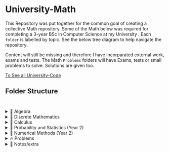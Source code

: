 # University-Math

This Repository was put together for the common goal of creating a collective Math repository. Some of the Math below was required for completing a 3-year 
BSc in Computer Science at my University . Each `folder` is labelled by topic. See the below tree diagram to help navigate the repository.

Content will still be missing and therefore I have incorparated external work, exams and tests. The  Math `Problems` folders will have Exams, tests or small problems to solve. Solutions are given too.

[To See all University-Code](https://github.com/DylanPrinsloo/University-Code.git)

## **Folder Structure** <br><br>

<details>
  <summary>📂 Algebra</summary>
  <ul>
    <li>📂 Linear Algebra</li>
    <ul>
      <li>📄 Matrix Theory (Matrices, Determinants, Linear Equations)</li>
      <li>📄 Vector Spaces (Subspaces, Basis, Dimension)</li>
      <li>📄 Eigenvalues and Eigenvectors</li>
    </ul>
    <li>📂 Advanced Linear Algebra (Year 2)</li>
    <ul>
      <li>📄 Matrix Decompositions (LU, QR, SVD)</li>
      <li>📄 Inner Product Spaces, Diagonalization</li>
      <li>📄 Applications to Computer Science (Data Science, Machine Learning)</li>
    </ul>
  </ul>
</details>

<details>
  <summary>📂 Discrete Mathematics</summary>
  <ul>
    <li>📄 Combinatorics</li>
    <li>📄 Propositional Logic and Predicate Logic</li>
    <li>📄 Set Theory and Relations</li>
    <li>📄 Proof Techniques (Induction, Contradiction, Direct Proof)</li>
    <li>📂 Advanced Discrete Mathematics (Year 2)</li>
    <ul>
      <li>📄 Graph Theory (Graphs, Trees, Networks)</li>
      <li>📄 Number Theory (Prime Numbers, Divisibility, Modular Arithmetic)</li>
      <li>📄 Applications to Cryptography and Algorithms</li>
    </ul>
  </ul>
</details>

<details>
  <summary>📂 Calculus</summary>
  <ul>
    <li>📂 Calculus I</li>
    <ul>
      <li>📄 Differentiation (Limits, Continuity, Derivatives)</li>
      <li>📄 Applications of Differentiation (Optimization Problems)</li>
      <li>📄 Integration (Definite and Indefinite Integrals)</li>
      <li>📄 Applications of Integration (Area under Curves)</li>
    </ul>
    <li>📂 Calculus II</li>
    <ul>
      <li>📄 Multivariable Calculus (Partial Derivatives, Multiple Integrals)</li>
      <li>📄 Vector Calculus (Gradient, Divergence, Curl)</li>
      <li>📄 Differential Equations (Introduction and Applications)</li>
    </ul>
  </ul>
</details>

<details>
  <summary>📂 Probability and Statistics (Year 2)</summary>
  <ul>
    <li>📄 Basic Probability Concepts</li>
    <li>📄 Random Variables and Probability Distributions</li>
    <li>📄 Expectation, Variance, Covariance</li>
    <li>📄 Descriptive Statistics</li>
    <li>📄 Hypothesis Testing and Confidence Intervals</li>
    <li>📄 Linear Regression and Correlation</li>
  </ul>
</details>

<details>
  <summary>📂 Numerical Methods (Year 2)</summary>
  <ul>
    <li>📄 Numerical Analysis (Error Analysis, Numerical Stability)</li>
    <li>📄 Numerical Solutions (Linear/Nonlinear Equations, Integration)</li>
    <li>📄 Applications to Scientific Computing</li>
  </ul>
</details>

<details>
  <summary>🔥 Problems</summary>
  <ul>
    <li>📂 Algebra</li>
    <li>📂 Discrete Mathematics</li>
    <li>📂 Calculus</li>
    <li>📂 Probability and Statistics</li>
    <li>📂 Numerical Methods</li>
    <li>📄 How problems are done?</li>

  </ul>
</details>

<details>
  <summary>🧑 Notes/extra</summary>
  <ul>
    <li>📄 list of derivative rules </li>
  </ul>
</details>

